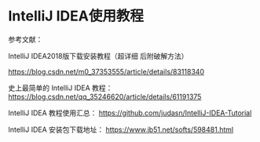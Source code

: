 # IntelliJ IDEA使用教程



参考文献：

IntelliJ IDEA2018版下载安装教程（超详细 后附破解方法）

https://blog.csdn.net/m0_37353555/article/details/83118340

史上最简单的 IntelliJ IDEA 教程：
https://blog.csdn.net/qq_35246620/article/details/61191375

IntelliJ IDEA 教程使用汇总：
https://github.com/judasn/IntelliJ-IDEA-Tutorial

IntelliJ IDEA 安装包下载地址：
https://www.jb51.net/softs/598481.html